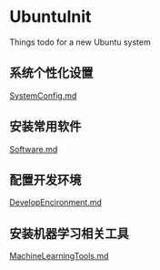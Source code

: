# UbuntuInit
Things todo for a new Ubuntu system

## 系统个性化设置
[SystemConfig.md](SystemConfig.md)

## 安装常用软件
[Software.md](Software.md)

## 配置开发环境
[DevelopEncironment.md](DevelopEncironment.md)

## 安装机器学习相关工具
[MachineLearningTools.md](MachineLearningTools.md)
